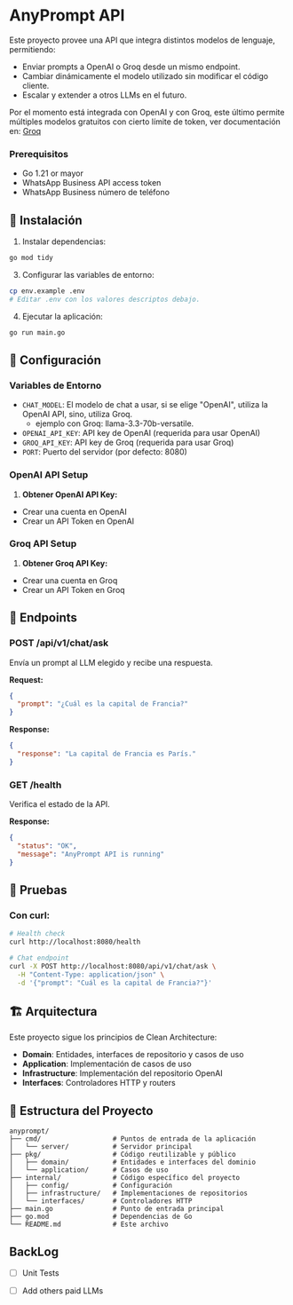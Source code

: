# AnyPrompt API

Este proyecto provee una API que integra distintos modelos de lenguaje, permitiendo:

- Enviar prompts a OpenAI o Groq desde un mismo endpoint.
- Cambiar dinámicamente el modelo utilizado sin modificar el código cliente.
- Escalar y extender a otros LLMs en el futuro.

Por el momento está integrada con OpenAI y con Groq, este último permite múltiples modelos gratuitos con cierto límite de token, ver documentación en: [Groq](https://console.groq.com/docs/overview)

### Prerequisitos

- Go 1.21 or mayor
- WhatsApp Business API access token
- WhatsApp Business número de teléfono

## 🚀 Instalación

1. Instalar dependencias:

```bash
go mod tidy
```

3. Configurar las variables de entorno:

```bash
cp env.example .env
# Editar .env con los valores descriptos debajo.
```

4. Ejecutar la aplicación:

```bash
go run main.go
```

## 🔧 Configuración

### Variables de Entorno

- `CHAT_MODEL`: El modelo de chat a usar, si se elige "OpenAI", utiliza la OpenAI API, sino, utiliza Groq.
  - ejemplo con Groq: llama-3.3-70b-versatile.
- `OPENAI_API_KEY`: API key de OpenAI (requerida para usar OpenAI)
- `GROQ_API_KEY`: API key de Groq (requerida para usar Groq) 
- `PORT`: Puerto del servidor (por defecto: 8080)

### OpenAI API Setup

1. **Obtener OpenAI API Key:**
- Crear una cuenta en OpenAI
- Crear un API Token en OpenAI

### Groq API Setup

1. **Obtener Groq API Key:**
  - Crear una cuenta en Groq
  - Crear un API Token en Groq

## 📡 Endpoints

### POST /api/v1/chat/ask

Envía un prompt al LLM elegido y recibe una respuesta.

**Request:**
```json
{
  "prompt": "¿Cuál es la capital de Francia?"
}
```

**Response:**
```json
{
  "response": "La capital de Francia es París."
}
```

### GET /health

Verifica el estado de la API.

**Response:**
```json
{
  "status": "OK",
  "message": "AnyPrompt API is running"
}
```

## 🧪 Pruebas

### Con curl:

```bash
# Health check
curl http://localhost:8080/health

# Chat endpoint
curl -X POST http://localhost:8080/api/v1/chat/ask \
  -H "Content-Type: application/json" \
  -d '{"prompt": "Cuál es la capital de Francia?"}'
```

## 🏗️ Arquitectura

Este proyecto sigue los principios de Clean Architecture:

- **Domain**: Entidades, interfaces de repositorio y casos de uso
- **Application**: Implementación de casos de uso
- **Infrastructure**: Implementación del repositorio OpenAI
- **Interfaces**: Controladores HTTP y routers

## 📁 Estructura del Proyecto

```
anyprompt/
├── cmd/                  # Puntos de entrada de la aplicación
│   └── server/           # Servidor principal
├── pkg/                  # Código reutilizable y público
│   ├── domain/           # Entidades e interfaces del dominio
│   └── application/      # Casos de uso
├── internal/             # Código específico del proyecto
│   ├── config/           # Configuración
│   ├── infrastructure/   # Implementaciones de repositorios
│   └── interfaces/       # Controladores HTTP
├── main.go               # Punto de entrada principal
├── go.mod                # Dependencias de Go
└── README.md             # Este archivo
```

## BackLog

- [ ] Unit Tests
- [ ] Add others paid LLMs

